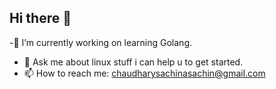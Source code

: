 ## Hi there 👋


-🔭 I’m currently working on learning Golang.
- 💬 Ask me about linux stuff i can help u to get started.
- 📫 How to reach me: chaudharysachinasachin@gmail.com

